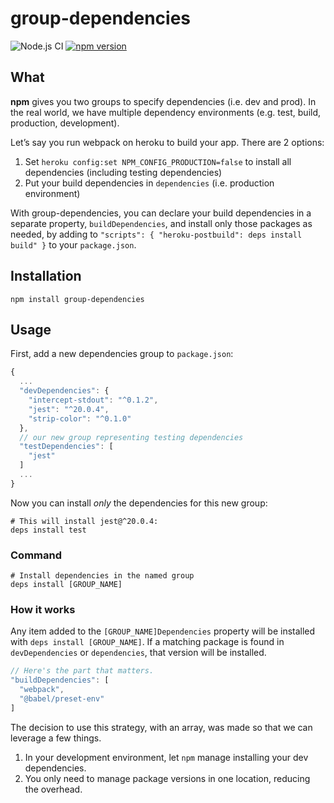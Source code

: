 # group-dependencies
![Node.js CI](https://github.com/itsthatguy/group-dependencies/workflows/Node.js%20CI/badge.svg) [![npm version](https://badge.fury.io/js/group-dependencies.svg)](https://badge.fury.io/js/group-dependencies)

## What

**npm** gives you two groups to specify dependencies (i.e. dev and prod).
In the real world, we have multiple dependency environments (e.g. test, build,
production, development).

Let’s say you run webpack on heroku to build your app. There are 2 options:
1. Set `heroku config:set NPM_CONFIG_PRODUCTION=false` to install all dependencies (including testing dependencies)
2. Put your build dependencies in `dependencies` (i.e. production environment)

With group-dependencies, you can declare your build dependencies in a separate
property, `buildDependencies`, and install only those packages as needed, by
adding to `"scripts": { "heroku-postbuild": deps install build" }`
to your `package.json`.

## Installation

```
npm install group-dependencies
```

## Usage

First, add a new dependencies group to `package.json`:
```js
{
  ...
  "devDependencies": {
    "intercept-stdout": "^0.1.2",
    "jest": "^20.0.4",
    "strip-color": "^0.1.0"
  },
  // our new group representing testing dependencies
  "testDependencies": [
    "jest"
  ]
  ...
}
```

Now you can install _only_ the dependencies for this new group:

```shell
# This will install jest@^20.0.4:
deps install test
```

### Command
```shell
# Install dependencies in the named group
deps install [GROUP_NAME]
```

### How it works

Any item added to the `[GROUP_NAME]Dependencies` property will be installed with
`deps install [GROUP_NAME]`. If a matching package is found in `devDependencies` or `dependencies`,
that version will be installed.

```js
// Here's the part that matters.
"buildDependencies": [
  "webpack",
  "@babel/preset-env"
]
```

The decision to use this strategy, with an array, was made so that we can
leverage a few things.
1. In your development environment, let `npm` manage installing your dev dependencies.
2. You only need to manage package versions in one location, reducing the overhead.
